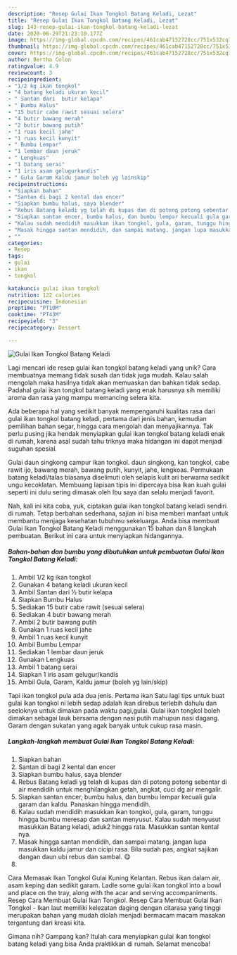 ```yaml
---
description: "Resep Gulai Ikan Tongkol Batang Keladi, Lezat"
title: "Resep Gulai Ikan Tongkol Batang Keladi, Lezat"
slug: 143-resep-gulai-ikan-tongkol-batang-keladi-lezat
date: 2020-06-29T21:23:10.177Z
image: https://img-global.cpcdn.com/recipes/461cab47152728cc/751x532cq70/gulai-ikan-tongkol-batang-keladi-foto-resep-utama.jpg
thumbnail: https://img-global.cpcdn.com/recipes/461cab47152728cc/751x532cq70/gulai-ikan-tongkol-batang-keladi-foto-resep-utama.jpg
cover: https://img-global.cpcdn.com/recipes/461cab47152728cc/751x532cq70/gulai-ikan-tongkol-batang-keladi-foto-resep-utama.jpg
author: Bertha Colon
ratingvalue: 4.9
reviewcount: 3
recipeingredient:
- "1/2 kg ikan tongkol"
- "4 batang keladi ukuran kecil"
- " Santan dari  butir kelapa"
- " Bumbu Halus"
- "15 butir cabe rawit sesuai selera"
- "4 butir bawang merah"
- "2 butir bawang putih"
- "1 ruas kecil jahe"
- "1 ruas kecil kunyit"
- " Bumbu Lempar"
- "1 lembar daun jeruk"
- " Lengkuas"
- "1 batang serai"
- "1 iris asam gelugurkandis"
- " Gula Garam Kaldu jamur boleh yg lainskip"
recipeinstructions:
- "Siapkan bahan"
- "Santan di bagi 2 kental dan encer"
- "Siapkan bumbu halus, saya blender"
- "Rebus Batang keladi yg telah di kupas dan di potong potong sebentar di air mendidih untuk menghilangkan getah, angkat, cuci dg air mengalir."
- "Siapkan santan encer, bumbu halus, dan bumbu lempar kecuali gula garam dan kaldu. Panaskan hingga mendidih."
- "Kalau sudah mendidih masukkan ikan tongkol, gula, garam, tunggu hingga bumbu meresap dan santan menyusut. Kalau sudah menyusut masukkan Batang keladi, aduk2 hingga rata. Masukkan santan kental nya."
- "Masak hingga santan mendidih, dan sampai matang. jangan lupa masukkan kaldu jamur dan cicipi rasa. Bila sudah pas, angkat sajikan dangan daun ubi rebus dan sambal. 😋"
- ""
categories:
- Resep
tags:
- gulai
- ikan
- tongkol

katakunci: gulai ikan tongkol 
nutrition: 122 calories
recipecuisine: Indonesian
preptime: "PT10M"
cooktime: "PT43M"
recipeyield: "3"
recipecategory: Dessert

---
```



![Gulai Ikan Tongkol Batang Keladi](https://img-global.cpcdn.com/recipes/461cab47152728cc/751x532cq70/gulai-ikan-tongkol-batang-keladi-foto-resep-utama.jpg)

Lagi mencari ide resep gulai ikan tongkol batang keladi yang unik? Cara membuatnya memang tidak susah dan tidak juga mudah. Kalau salah mengolah maka hasilnya tidak akan memuaskan dan bahkan tidak sedap. Padahal gulai ikan tongkol batang keladi yang enak harusnya sih memiliki aroma dan rasa yang mampu memancing selera kita.

Ada beberapa hal yang sedikit banyak mempengaruhi kualitas rasa dari gulai ikan tongkol batang keladi, pertama dari jenis bahan, kemudian pemilihan bahan segar, hingga cara mengolah dan menyajikannya. Tak perlu pusing jika hendak menyiapkan gulai ikan tongkol batang keladi enak di rumah, karena asal sudah tahu triknya maka hidangan ini dapat menjadi suguhan spesial.

Gulai daun singkong campur ikan tongkol. daun singkong, kan tongkol, cabe rawit ijo, bawang merah, bawang putih, kunyit, jahe, lengkoas. Permukaan batang keladi/talas biasanya diselimuti oleh selapis kulit ari berwarna sedikit ungu kecoklatan. Membuang lapisan tipis ini dipercaya bisa Ikan kuah gulai seperti ini dulu sering dimasak oleh Ibu saya dan selalu menjadi favorit.


Nah, kali ini kita coba, yuk, ciptakan gulai ikan tongkol batang keladi sendiri di rumah. Tetap berbahan sederhana, sajian ini bisa memberi manfaat untuk membantu menjaga kesehatan tubuhmu sekeluarga. Anda bisa membuat Gulai Ikan Tongkol Batang Keladi menggunakan 15 bahan dan 8 langkah pembuatan. Berikut ini cara untuk menyiapkan hidangannya.

<!--inarticleads1-->

##### Bahan-bahan dan bumbu yang dibutuhkan untuk pembuatan Gulai Ikan Tongkol Batang Keladi:

1. Ambil 1/2 kg ikan tongkol
1. Gunakan 4 batang keladi ukuran kecil
1. Ambil  Santan dari ½ butir kelapa
1. Siapkan  Bumbu Halus
1. Sediakan 15 butir cabe rawit (sesuai selera)
1. Sediakan 4 butir bawang merah
1. Ambil 2 butir bawang putih
1. Gunakan 1 ruas kecil jahe
1. Ambil 1 ruas kecil kunyit
1. Ambil  Bumbu Lempar
1. Sediakan 1 lembar daun jeruk
1. Gunakan  Lengkuas
1. Ambil 1 batang serai
1. Siapkan 1 iris asam gelugur/kandis
1. Ambil  Gula, Garam, Kaldu jamur (boleh yg lain/skip)


Tapi ikan tongkol pula ada dua jenis. Pertama ikan Satu lagi tips untuk buat gulai ikan tongkol ni lebih sedap adalah ikan direbus terlebih dahulu dan seeloknya untuk dimakan pada waktu pagi,gulai. Gulai ikan tongkol boleh dimakan sebagai lauk bersama dengan nasi putih mahupun nasi dagang. Garam dengan sukatan yang agak banyak untuk cukup rasa masin. 

<!--inarticleads2-->

##### Langkah-langkah membuat Gulai Ikan Tongkol Batang Keladi:

1. Siapkan bahan
1. Santan di bagi 2 kental dan encer
1. Siapkan bumbu halus, saya blender
1. Rebus Batang keladi yg telah di kupas dan di potong potong sebentar di air mendidih untuk menghilangkan getah, angkat, cuci dg air mengalir.
1. Siapkan santan encer, bumbu halus, dan bumbu lempar kecuali gula garam dan kaldu. Panaskan hingga mendidih.
1. Kalau sudah mendidih masukkan ikan tongkol, gula, garam, tunggu hingga bumbu meresap dan santan menyusut. Kalau sudah menyusut masukkan Batang keladi, aduk2 hingga rata. Masukkan santan kental nya.
1. Masak hingga santan mendidih, dan sampai matang. jangan lupa masukkan kaldu jamur dan cicipi rasa. Bila sudah pas, angkat sajikan dangan daun ubi rebus dan sambal. 😋
1. 


Cara Memasak Ikan Tongkol Gulai Kuning Kelantan. Rebus ikan dalam air, asam keping dan sedikit garam. Ladle some gulai ikan tongkol into a bowl and place on the tray, along with the acar and serving accompaniments. Resep Cara Membuat Gulai Ikan Tongkol. Resep Cara Membuat Gulai Ikan Tongkol - Ikan laut memiliki kelezatan daging dengan citarasa yang tinggi merupakan bahan yang mudah diolah menjadi bermacam macam masakan tergantung dari kreasi kita. 

Gimana nih? Gampang kan? Itulah cara menyiapkan gulai ikan tongkol batang keladi yang bisa Anda praktikkan di rumah. Selamat mencoba!
